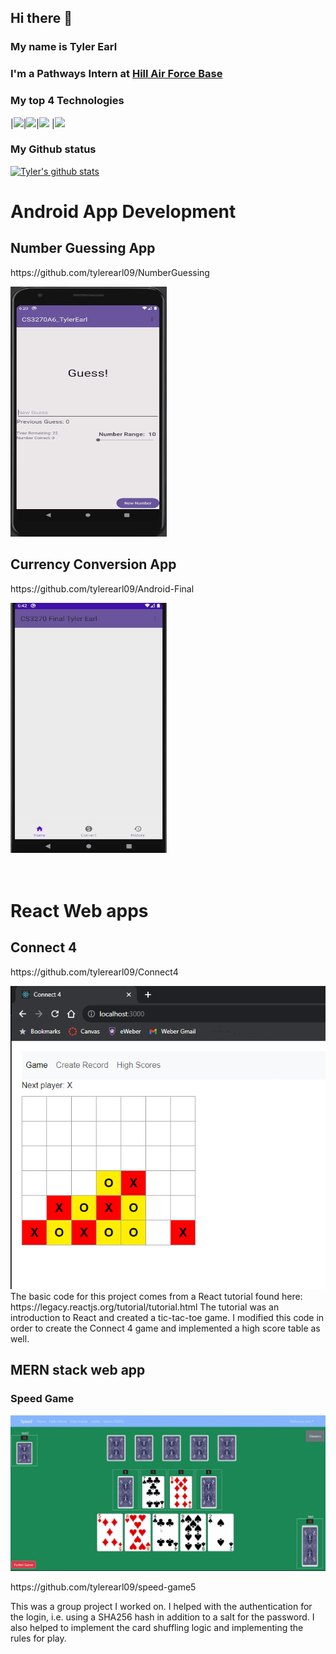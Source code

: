 ## Hi there 👋

### My name is Tyler Earl
### I'm a Pathways Intern at [Hill Air Force Base](https://www.hill.af.mil/)

### My top 4 Technologies
|![](https://img.shields.io/badge/-Python-black?logo=python&style=plastic)|![](https://img.shields.io/badge/-C++-black?logo=cplusplus&style=plastic)|![](https://img.shields.io/badge/-Java-black?logo=python&style=plastic) |![](https://img.shields.io/badge/-Android-black?logo=android&style=plastic)

### My Github status
[![Tyler's github stats](https://github-readme-stats.vercel.app/api?username=tylerearl09&show_icons=true&title_color=fff&icon_color=79ff97&text_color=9f9f9f&bg_color=151515&count_private=true)](https://github.com/tylerearl09)

# Android App Development
## Number Guessing App
<p>https://github.com/tylerearl09/NumberGuessing</p>
<img src="https://github.com/tylerearl09/tylerearl09/blob/main/GuessingGame.gif" width="250" height="400" />

## Currency Conversion App
<p>https://github.com/tylerearl09/Android-Final</p>
<img src="https://github.com/tylerearl09/tylerearl09/blob/main/CurrencyConversion.gif" width="250" height="400" />
<br/>
<br/>
<br/>

# React Web apps
## Connect 4
<p>https://github.com/tylerearl09/Connect4</p>
<img src= "https://github.com/tylerearl09/tylerearl09/blob/main/Connect%204.png"/>
The basic code for this project comes from a React tutorial found here: https://legacy.reactjs.org/tutorial/tutorial.html
The tutorial was an introduction to React and created a tic-tac-toe game. I modified this code in order to create the 
Connect 4 game and implemented a high score table as well.

## MERN stack web app
### Speed Game
<img src="https://github.com/tylerearl09/tylerearl09/blob/main/Animation.gif"/>
<p>https://github.com/tylerearl09/speed-game5</p>
This was a group project I worked on. I helped with the authentication for the login, i.e. using a SHA256 hash in addition to a salt for the password.
I also helped to implement the card shuffling logic and implementing the rules for play.

<!--
**tylerearl09/tylerearl09** is a ✨ _special_ ✨ repository because its `README.md` (this file) appears on your GitHub profile.

Here are some ideas to get you started:

🔭 I’m currently working on ...
- 🌱 I’m currently learning ...
- 👯 I’m looking to collaborate on ...
- 🤔 I’m looking for help with ...
- 💬 Ask me about ...
- 📫 How to reach me: ...
- 😄 Pronouns: ...
- ⚡ Fun fact: ...
-->

